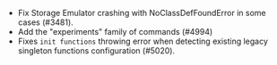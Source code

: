 - Fix Storage Emulator crashing with NoClassDefFoundError in some cases (#3481).
- Add the "experiments" family of commands (#4994)
- Fixes `init functions` throwing error when detecting existing legacy singleton functions configuration (#5020).
